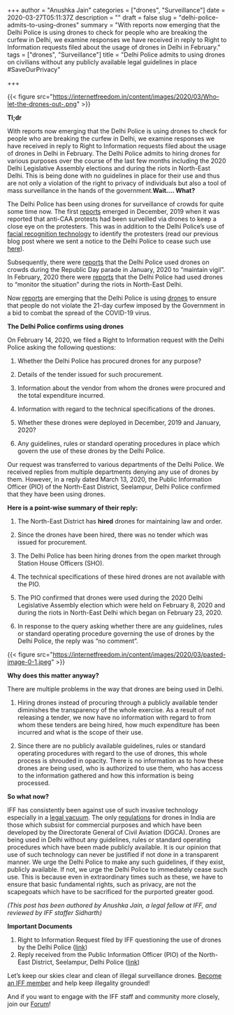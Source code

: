 +++
author = "Anushka Jain"
categories = ["drones", "Surveillance"]
date = 2020-03-27T05:11:37Z
description = ""
draft = false
slug = "delhi-police-admits-to-using-drones"
summary = "With reports now emerging that the Delhi Police is using drones to check for people who are breaking the curfew in Delhi, we examine responses we have received in reply to Right to Information requests filed about the usage of drones in Delhi in February."
tags = ["drones", "Surveillance"]
title = "Delhi Police admits to using drones on civilians without any publicly available legal guidelines in place #SaveOurPrivacy"

+++


{{< figure src="https://internetfreedom.in/content/images/2020/03/Who-let-the-drones-out-.png" >}}

**Tl;dr**

With reports now emerging that the Delhi Police is using drones to check for people who are breaking the curfew in Delhi, we examine responses we have received in reply to Right to Information requests filed about the usage of drones in Delhi in February. The Delhi Police admits to hiring drones for various purposes over the course of the last few months including the 2020 Delhi Legislative Assembly elections and during the riots in North-East Delhi. This is being done with no guidelines in place for their use and thus are not only a violation of the right to privacy of individuals but also a tool of mass surveillance in the hands of the government.**Wait…. What?**

The Delhi Police has been using drones for surveillance of crowds for quite some time now. The first [reports](https://www.indiatoday.in/india/story/anti-caa-stir-delhi-police-use-drone-to-keep-track-of-protesters-1629729-2019-12-19) emerged in December, 2019 when it was reported that anti-CAA protests had been surveilled via drones to keep a close eye on the protesters. This was in addition to the Delhi Police’s use of [facial recognition technology](https://indianexpress.com/article/india/police-film-protests-run-its-images-through-face-recognition-software-to-screen-crowd-6188246/) to identify the protesters (read our previous blog post where we sent a notice to the Delhi Police to cease such use [here](https://internetfreedom.in/we-demand-the-delhi-police-stop-its-facial-recognition-system/)).

Subsequently, there were [reports](https://www.livemint.com/news/india/from-facial-recognition-system-to-four-layer-security-delhi-police-gears-up-for-r-day-11579892354659.html) that the Delhi Police used drones on crowds during the Republic Day parade in January, 2020 to “maintain vigil”. In February, 2020 there were [reports](https://thewire.in/government/delhi-riots-police-special-commissioner) that the Delhi Police had used drones to “monitor the situation” during the riots in North-East Delhi. 

Now [reports](https://timesofindia.indiatimes.com/india/5146-held-in-delhi-for-defying-lockdown-1018-vehicles-seized/articleshow/74801660.cms) are emerging that the Delhi Police is using [drones](https://economictimes.indiatimes.com/news/politics-and-nation/covid-19-drones-used-to-enforce-lockdown-more-booked-for-violating-prohibitory-orders/articleshow/74831906.cms) to ensure that people do not violate the 21-day curfew imposed by the Government in a bid to combat the spread of the COVID-19 virus. 

**The Delhi Police confirms using drones**

On February 14, 2020, we filed a Right to Information request with the Delhi Police asking the following questions:

1. Whether the Delhi Police has procured drones for any purpose?

2. Details of the tender issued for such procurement.

3. Information about the vendor from whom the drones were procured and the total expenditure incurred.

4. Information with regard to the technical specifications of the drones.

5. Whether these drones were deployed in December, 2019 and January, 2020?

6. Any guidelines, rules or standard operating procedures in place which govern the use of these drones by the Delhi Police.

Our request was transferred to various departments of the Delhi Police. We received replies from multiple departments denying any use of drones by them. However, in a reply dated March 13, 2020, the Public Information Officer (PIO) of the North-East District, Seelampur, Delhi Police confirmed that they have been using drones. 

**Here is a point-wise summary of their reply:**

1. The North-East District has **hired** drones for maintaining law and order.

2. Since the drones have been hired, there was no tender which was issued for procurement.

3. The Delhi Police has been hiring drones from the open market through Station House Officers (SHO).

4. The technical specifications of these hired drones are not available with the PIO.

5. The PIO confirmed that drones were used during the 2020 Delhi Legislative Assembly election which were held on February 8, 2020 and during the riots in North-East Delhi which began on February 23, 2020.

6. In response to the query asking whether there are any guidelines, rules or standard operating procedure governing the use of drones by the Delhi Police, the reply was “no comment”.

{{< figure src="https://internetfreedom.in/content/images/2020/03/pasted-image-0-1.jpeg" >}}



**Why does this matter anyway?**

There are multiple problems in the way that drones are being used in Delhi.

1. Hiring drones instead of procuring through a publicly available tender diminishes the transparency of the whole exercise. As a result of not releasing a tender, we now have no information with regard to from whom these tenders are being hired, how much expenditure has been incurred and what is the scope of their use.

2. Since there are no publicly available guidelines, rules or standard operating procedures with regard to the use of drones, this whole process is shrouded in opacity. There is no information as to how these drones are being used, who is authorized to use them, who has access to the information gathered and how this information is being processed. 

**So what now?**

IFF has consistently been against use of such invasive technology especially in a [legal vacuum](https://internetfreedom.in/problems-with-facial-recognition-systems-operating-in-a-legal-vacuum/). The only [regulations](https://pib.gov.in/newsite/PrintRelease.aspx?relid=183093) for drones in India are those which subsist for commercial purposes and which have been developed by the Directorate General of Civil Aviation (DGCA). Drones are being used in Delhi without any guidelines, rules or standard operating procedures which have been made publicly available. It is our opinion that use of such technology can never be justified if not done in a transparent manner. We urge the Delhi Police to make any such guidelines, if they exist, publicly available. If not, we urge the Delhi Police to immediately cease such use. This is because even in extraordinary times such as these, we have to ensure that basic fundamental rights, such as privacy, are not the scapegoats which have to be sacrificed for the purported greater good. 

_(This post has been authored by Anushka Jain, a legal fellow at IFF, and reviewed by IFF staffer Sidharth)_

**Important Documents**

1. Right to Information Request filed by IFF questioning the use of drones by the Delhi Police ([link](https://drive.google.com/open?id=1DN5_N9gqXgzMmm5P_qJ1KdO7yB1ueKvK))
2. Reply received from the Public Information Officer (PIO) of the North-East District, Seelampur, Delhi Police ([link](https://drive.google.com/file/d/1riMr9XnTr3DX8HL-7svP403iyNpxHx3c/view?usp=sharing))

Let’s keep our skies clear and clean of illegal surveillance drones. [Become an IFF member](https://internetfreedom.in/donate/) and help keep illegality grounded!

And if you want to engage with the IFF staff and community more closely, join our [Forum](http://forum.internetfreedom.in)!



